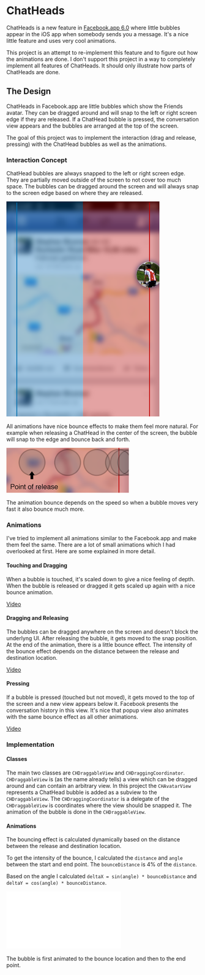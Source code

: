 # ChatHeads

ChatHeads is a new feature in [Facebook.app 6.0](http://www.theverge.com/2013/4/16/4230274/facebook-6-0-for-ipad-and-iphone-hands-on-with-chat-heads-stickers) where little bubbles appear in the iOS app when somebody sends you a message. It's a nice little feature and uses very cool animations.

This project is an attempt to re-implement this feature and to figure out how the animations are done. 
I don't support this project in a way to completely implement all features of ChatHeads. It should only illustrate how parts of ChatHeads are done.

## The Design

ChatHeads in Facebook.app are little bubbles which show the Friends avatar. They can be dragged around and will snap to the left or right screen edge if they are released. If a ChatHead bubble is pressed, the conversation view appears and the bubbles are arranged at the top of the screen.

The goal of this project was to implement the interaction (drag and release, pressing) with the ChatHead bubbles as well as the animations.

### Interaction Concept

ChatHead bubbles are always snapped to the left or right screen edge. They are partially moved outside of the screen to not cover too much space. The bubbles can be dragged around the screen and will always snap to the screen edge based on where they are released.

![](Resources/Interaction.png)

All animations have nice bounce effects to make them feel more natural. For example when releasing a ChatHead in the center of the screen, the bubble will snap to the edge and bounce back and forth.

![](Resources/Animation.png)

The animation bounce depends on the speed so when a bubble moves very fast it also bounce much more. 

### Animations

I've tried to implement all animations similar to the Facebook.app and make them feel the same. There are a lot of small animations which I had overlooked at first. Here are some explained in more detail.

#### Touching and Dragging

When a bubble is touched, it's scaled down to give a nice feeling of depth. 
When the bubble is released or dragged it gets scaled up again with a nice bounce animation.

[Video](https://dl.dropboxusercontent.com/u/2187517/Uploads/ChatHeads/video_touch.mov)

#### Dragging and Releasing

The bubbles can be dragged anywhere on the screen and doesn't block the underlyng UI. After releasing the bubble, it gets moved to the snap position. At the end of the animation, there is a little bounce effect. The intensity of the bounce effect depends on the distance between the release and destination location. 

[Video](https://dl.dropboxusercontent.com/u/2187517/Uploads/ChatHeads/video_move.mov)

#### Pressing

If a bubble is pressed (touched but not moved), it gets moved to the top of the screen and a new view appears below it. Facebook presents the conversation history in this view. It's nice that popup view also animates with the same bounce effect as all other animations.

[Video](https://dl.dropboxusercontent.com/u/2187517/Uploads/ChatHeads/video_conversation_state.mov)

### Implementation

#### Classes
The main two classes are `CHDraggableView` and `CHDraggingCoordinator`. `CHDraggableView` is (as the name already tells) a view which can be dragged around and can contain an arbitrary view. In this project the `CHAvatarView` represents a ChatHead bubble is added as a subview to the `CHDraggableView`. The `CHDraggingCoordinator` is a delegate of the `CHDraggableView` is coordinates where the view should be snapped it. The animation of the bubble is done in the `CHDraggableView`.

#### Animations
The bouncing effect is calculated dynamically based on the distance between the release and destination location.

To get the intensity of the bounce, I calculated the `distance` and `angle` between the start and end point. The `bounceDistance` is 4% of the `distance`. 

Based on the angle I calculated `deltaX = sin(angle) * bounceDistance` and `deltaY = cos(angle) * bounceDistance`.

![](Resources/math.pdf)

The bubble is first animated to the bounce location and then to the end point.